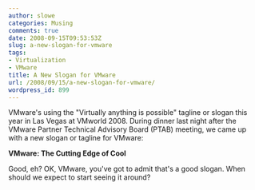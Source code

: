 ```yaml
---
author: slowe
categories: Musing
comments: true
date: 2008-09-15T09:53:53Z
slug: a-new-slogan-for-vmware
tags:
- Virtualization
- VMware
title: A New Slogan for VMware
url: /2008/09/15/a-new-slogan-for-vmware/
wordpress_id: 899
---
```


VMware's using the "Virtually anything is possible" tagline or slogan this year in Las Vegas at VMworld 2008. During dinner last night after the VMware Partner Technical Advisory Board (PTAB) meeting, we came up with a new slogan or tagline for VMware:

**VMware: The Cutting Edge of Cool**

Good, eh? OK, VMware, you've got to admit that's a good slogan. When should we expect to start seeing it around?
